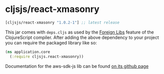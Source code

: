 # cljsjs/react-xmasonry

[](dependency)
```clojure
[cljsjs/react-xmasonry "1.0.2-1"] ;; latest release
```
[](/dependency)

This jar comes with `deps.cljs` as used by the [Foreign Libs][flibs] feature
of the ClojureScript compiler. After adding the above dependency to your project
you can require the packaged library like so:

```clojure
(ns application.core
  (:require cljsjs.react-xmasonry))
```

Documentation for the aws-sdk-js lib can be found [on its github page](https://github.com/ZitRos/react-xmasonry)

[flibs]: https://github.com/clojure/clojurescript/wiki/Packaging-Foreign-Dependencies
